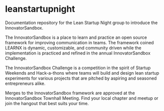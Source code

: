 # leanstartupnight
Documentation repository for the Lean Startup Night group to introduce the InnovatorSandbox.

The InnovatorSandbox is a place to learn and practice an open source framework for improving communication in teams.
The framework coined LEARNX is dynamic, customizable, and community driven while the implementation is practiced and refined in the annual InnovatorSandbox Challenge.

The InnovatorSandbox Challenge is a competition in the spirit of Startup Weekends and Hack-a-thons where teams will build and design lean startup experiments for various projects that are pitched by aspiring and seasoned entrepreneurs alike.

Merges to the InnovatorSandbox framework are approved at the InnovatorSandbox Townhall Meeting. Find your local chapter and meetup or join the hangout that best suits your time.

